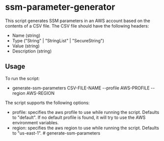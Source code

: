# ssm-parameter-generator

This script generates SSM parameters in an AWS account based on the contents of a CSV file.
The CSV file should have the following headers: 
- Name (string)
- Type ("String" | "StringList" | "SecureString")
- Value (string)
- Description (string)

## Usage
To run the script:
- generate-ssm-parameters CSV-FILE-NAME --profile AWS-PROFILE --region AWS-REGION

The script supports the following options:
- profile: specifies the aws profile to use while running the script. Defaults to "default". If no default profile is found, it will try to use the AWS environment variables.
- region: specifies the aws region to use while running the script. Defaults to "us-east-1". # generate-ssm-parameters
